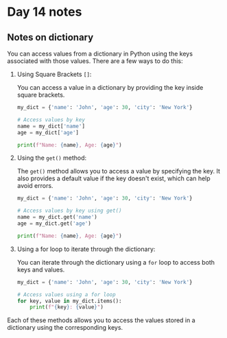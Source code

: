 # Day 14 notes
## Notes on dictionary
You can access values from a dictionary in Python using the keys associated with those values. There are a few ways to do this:

1. Using Square Brackets `[]`:

   You can access a value in a dictionary by providing the key inside square brackets.

   ```python
   my_dict = {'name': 'John', 'age': 30, 'city': 'New York'}

   # Access values by key
   name = my_dict['name']
   age = my_dict['age']

   print(f"Name: {name}, Age: {age}")
   ```

2. Using the `get()` method:

   The `get()` method allows you to access a value by specifying the key. It also provides a default value if the key doesn't exist, which can help avoid errors.

   ```python
   my_dict = {'name': 'John', 'age': 30, 'city': 'New York'}

   # Access values by key using get()
   name = my_dict.get('name')
   age = my_dict.get('age')

   print(f"Name: {name}, Age: {age}")
   ```

3. Using a for loop to iterate through the dictionary:

   You can iterate through the dictionary using a `for` loop to access both keys and values.

   ```python
   my_dict = {'name': 'John', 'age': 30, 'city': 'New York'}

   # Access values using a for loop
   for key, value in my_dict.items():
       print(f"{key}: {value}")
   ```

Each of these methods allows you to access the values stored in a dictionary using the corresponding keys.